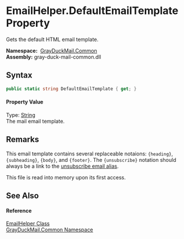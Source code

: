 EmailHelper.DefaultEmailTemplate Property
=========================================
Gets the default HTML email template.

  **Namespace:**  [GrayDuckMail.Common][1]  
  **Assembly:** gray-duck-mail-common.dll

Syntax
------

```csharp
public static string DefaultEmailTemplate { get; }
```

#### Property Value
Type: [String][2]  
 The mail email template. 

Remarks
-------

This email template contains several replaceable notaions: `{heading}`, `{subheading}`, `{body}`, and `{footer}`. The `{unsubscribe}` notation should always be a link to the [unsubscribe email alias][3].

This file is read into memory upon its first access.


See Also
--------

#### Reference
[EmailHelper Class][4]  
[GrayDuckMail.Common Namespace][1]  

[1]: ../README.md
[2]: https://docs.microsoft.com/dotnet/api/system.string
[3]: ../EmailAliasHelper/GetUnsubscribeAlias.md
[4]: README.md